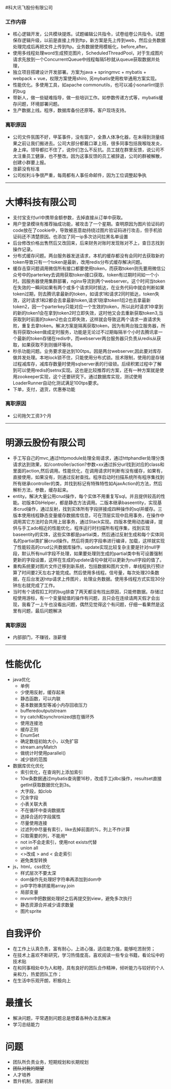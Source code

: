 #科大讯飞股份有限公司
### 工作内容
- 核心逻辑开发，公共模块提炼。试题编辑公共指令，试卷组卷公共指令。试题保存逻辑升级，以前是直接上传到ftp，新方案是先上传到web，然后业务数据处理完成后再把文件上传到ftp。业务数据使用模板化，before,after。
- 使用多线程处理word生成预览图片，ScheduledThreadPool，对于生成图片请求先放到一个ConcurrentQueue中线程每隔5秒就从queue获取数据并处理，
- 独立项目搭建设计开发部署。方案为java + springmvc + mybatis + webpack + vue，权限方案使用shiro, 另mybatis使用枚举通用方案实现。
- 性能优化。多使用工具，如apache commonutils，也可以减小sonarlint提示的bug
- 带新人，做一些疑难指导，做一些培训工作。如参数传递方式等，mybatis缓存问题，环境部署问题。
- 生产数据上线。程序，数据库备份还原等。客户现场支持。
### 离职原因
- 公司文件氛围不好，甲荃事件，没有窗户，全靠人体净化器，在未得到测量结果之前让我们搬进去。公司大部分都戴口罩上班，很多同事包括我喉咙发炎，身上痒。领导都扛不住了，说你们怎么不反抗。员工就在群里反馈，说公司不太注重员工健康，也不整改。因为这事反馈的员工被辞退，公司的群被解散，创建小群要上报。
- 涨薪没有标准
- 公司权利斗争很严重，每周都有人事任命邮件，因为工位调整起争执
***
# 大博科技有限公司
- 支付宝支付url中携带金额参数，去掉直接从订单中获取。
- 用户登录模块有推荐抽成功能，被攻击了一个星期。查明原因为图片验证码的code放在了cookie中，导致被恶意劫持绕过图片验证码进行攻击，但手机验证码还不清楚原因。也添加了同一ip多次访问拉黑名单设置
- 后台修改价格出售然后又改回来，后来财务对账时发现账对不上，查日志找到操作记录。
- 分布式缓存问题。两台服务器发送请求，本机的缓存都没有会同时去获取新的token导致只有一个token是最新，改用redis分布式缓存解决问题。
- 缓存击穿问题调用微信所有接口都要使用token，而获取token则先要用微信公众号中的parterkey去调用获取token接口获取。token有过期时间如一个小时。因服务器使用集群部署，nginx导流到两个webserver。这个时间当token在失效的一瞬间如果有两个或多个请求同时抵达，在业务代码中就会判断如果token过期，则去腾讯拿最新的token，如请求1和请求2同时抵达，token失效，这时请求1和2都会去拿最新token,请求1刚拿token1后2也去拿最新token2，因一个parterkey只能对应一个生效的token，所以此时请求1中拿到的新的token1会在拿到token2时立即失效，这时他又会去重新获取token3,当获取到时前面的token2也会立即失效，这样就会导致这两个请求一直请求失败，重复去拿token。解决方案是隔离获取token，因为有两台独立服务器，所有将获取token做成定时服务，功能是无论过不过期每隔半个小时去腾讯拿一个最新的token存储在redis中，而webserver两台服务器只负责从redis从获取，如果获取不到则循环等待。
- 秒杀功能问题。业务要求是达到100tps。因是两台webserver,因此要对库存做并发处理。本地lock锁不住，只能使用分布式锁。技术限制，使用的是存储过程减库存，减库存数量时使用sqlserver表的行级锁。后续积累过程中了解到可以使用redis的setnx实现。这也是比较推荐的方案，还有一种方案就是使用zookeeper实现，这个还要研究下。通过数据库实现，测试使用LoaderRunner自动化测试满足100tps要求。
- 下单，支付，退货，优惠券功能
### 离职原因
- 公司拖欠工资3个月
***
# 明源云股份有限公司
- 手工写自己的mvc,通过httpmodule处理全局请求，通过httphandler处理分类请求达到效果，如/controller/action?参数=xx通过拆分url找到对应的class和里面的action,然后调用。性能优化，在调用请求时判断有没有缓存，如果有，直接使用，如果没有，则通过反射查找。程序启动时扫描系统所有程序集找到所有继承controller的类，并找到标记有特殊特性如AjaxAction的方法，然后解析方法，参数，缓存起来。
- entity。解决大量公用crud操作，每个实体不用重复写sql。并且提供较高的性能。初版本DbHelper，都是静态方法调用。二版本继承baseentity，实现基本crud操作，通过反射，找到实体所有字段拼接成四种操作的sql并缓存。三版本使用线程静态变量缓存数据库信息，可在顶层实现中启用事务，在操作中调用其它方法时会共用上层事务，通过Stack实现。四版本使用动态编译，提供与手工ado相近的性能优化，程序运行时扫描所有程序集，找到实现baseentity的实体，这些实体都是partial类，然后通过反射生成和每个实体同名的partial类扩展crud操作。然后将类的字段串进行编译，加载，这样就实现了性能较高的crud公共数据库操作。update实现比较复杂主要是针对null字段，默认所有null字段不处理，如果要处理则生成的partial类中有可设置强制更新的字段设置，这样在生成的update语句中就可以更新为null字段的值了。
- 重构系统要对图片文件迁移到新系统，包括数据和图片文件，单线程执行预计算了时间要2天左右才能完成。然后使用多线程。信号量，每次处理20条数据，在后台发送http请求上传图片，处理业务数据。使用多线程方式实现30分钟左右就完成了工作。
- 当时有个请假扣工时的bug排查了两天都没有找出原因，只能修数据。存储过程使用游标，有一个变量赋值的操作有问题，且只会在连续请两天假才会出现，我看了一上午也没看出问题，偶然见觉得这个有问题，仔细一看果然是这里有问题，最后问题解决
### 离职原因
- 内部部门，不赚钱，涨薪慢
***
# 性能优化
- java优化
  - 单例
  - 少使用反射，缓存起来
  - 静态函数，可以内联
  - 基本数据类型等减小内存回收压力
  - bufferedoutputstream
  - try catch和synchronized放在循环外
  - 使用连接池
  - 缓存正则
  - EnumSet
  - 确定数组初始大小，以免扩容
  - stream.anyMatch
  - 做统计时使用parallel()
  - 减少锁的范围
- 数据库优化优化
  - 索引优化，在查询列上添加索引
  - 10w条数据通过mybatis查询要16秒，改成手工jdbc操作，resultset直接getInt获取数据优化到3s。
  - 大字段，如clob
  - 冗余字段
  - 小表关联大表
  - 不在循环中查询数据库
  - 选择合适的字段属性
  - 尽量使用连接
  - 过滤列中尽量有索引，like去掉前面的%，列上不作计算
  - 只取需要的列，不能用*
  - not in不会走索引，使用not exists代替
  - union all
  - <>改成 > and < 会走索引
  - 避免类型转换
- js，html，css优化
  - 样式层次不要太深
  - dom操作先处理好字符串再添加到dom中
  - js中字符串拼接用array.join
  - 局部变量
  - mvvm中把数据处理好之后再提交到view，避免多次执行
  - 静态资源合并减少请求数量
  - 图片sprite
# 自我评价
- 在工作上认真负责，富有耐心，上进心强，适应能力强，能够吃苦耐劳；
- 在技术上喜欢不断研究，学习热情度高，喜欢阅读一些专业书籍，看论坛中的技术贴
- 在和同事相处中为人和睦，具有良好的团队合作精神，倾听能力与较好的个人亲和力，热爱团队工作；
- 在生活中乐观开朗，积极向上
# 最擅长
- 解决问题，平常遇到问题总是想着各种办法去解决
- 学习总结能力
# 问题
- 团队所负责业务，短期规划和长期规划
- ~~团队对我的期望~~
- 人才培养
- 晋升机制，涨薪机制

